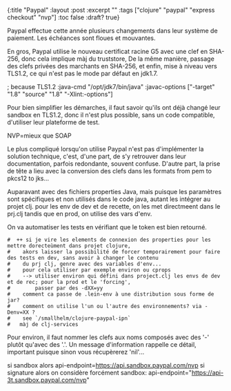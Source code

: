 {:title "Paypal"
:layout :post
:excerpt ""
:tags  ["clojure" "paypal" "express checkout" "nvp"]
:toc false
:draft? true}

Paypal effectue cette année plusieurs changements dans leur
système de paiement. Les échéances sont floues et mouvantes.

En gros, Paypal utilise le nouveau certificat racine G5 avec
une clef en SHA-256, donc cela implique màj du truststore,
De la même manière,
passage des clefs privées des marchants en SHA-256,
et enfin, mise à niveau vers TLS1.2, ce qui n'est pas
le mode par défaut en jdk1.7.

; because TLS1.2
:java-cmd "/opt/jdk7/bin/java"
:javac-options ["-target" "1.8" "source" "1.8" "-Xlint:-options"]

Pour bien simplifier les démarches, il faut savoir qu'ils ont déjà
changé leur sandbox en TLS1.2, donc il n'est plus possible,
sans un code compatible, d'utiliser leur plateforme de test.

NVP=mieux que SOAP

Le plus compliqué lorsqu'on utilise Paypal n'est pas d'implémenter
la solution technique, c'est, d'une part, de s'y retrouver
dans leur documentation, parfois redondante, souvent confuse.
D'autre part, la prise de tête a lieu avec la conversion des clefs
dans les formats from pem to pkcs12 to jks...

Auparavant avec des fichiers properties Java, mais puisque
les paramètres sont spécifiques et non utilisés dans le code java,
autant les intégrer au projet clj.
pour les env de dev et de recette, on les met directmeent dans le prj.clj
tandis que en prod, on utilise des vars d'env.

On va automatiser les tests en vérifiant que le token est bien retourné.

    #  ++ si je vire les elements de connexion des properties pour les mettre dorecteùment dans projet clojure,
    #    akors laisser la possibilité de forcer temporairement pour faire des tests en dev, sans avoir à changer le contenu
    #    du prj clj, genre avec des variables d'env...
    #    pour cela utiliser par exemple environ ou cprops
    #    --> utiliser environ qui défini dans project.clj les envs de dev et de rec; pour la prod et le 'forcing',
    #        passer par des -dXX=yy
    #    comment ca passe de .lein-env à une distribution sous forme de jar?
    #    comment on utilise l'un ou l'autre des environnements? via -Denv=XX ?
    #    see `/smallhelm/clojure-paypal-ipn`
    #   màj de clj-services

Pour environ, il faut nommer les clefs aux noms composés avec des '-' plutôt qu'avec des '.'.
Un message d'information rappelle ce détail, important puisque sinon vous récupèrerez 'nil'...

si sandbox alors api-endpoint=https://api.sandbox.paypal.com/nvp
si signature alors on considère forcément sandbox: api-endpoint="https://api-3t.sandbox.paypal.com/nvp"